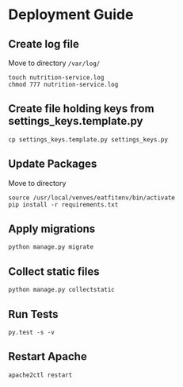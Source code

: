 # Deployment Guide

## Create log file

Move to directory `/var/log/`

```
touch nutrition-service.log
chmod 777 nutrition-service.log
```

## Create file holding keys from settings_keys.template.py

```
cp settings_keys.template.py settings_keys.py
```

## Update Packages

Move to directory 

```
source /usr/local/venves/eatfitenv/bin/activate
pip install -r requirements.txt
```

## Apply migrations

`python manage.py migrate`

## Collect static files

`python manage.py collectstatic`

## Run Tests

`py.test -s -v`

## Restart Apache

`apache2ctl restart`